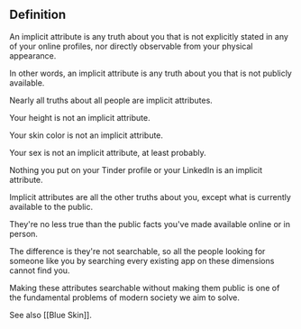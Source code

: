 ## Definition

An implicit attribute is any truth about you that is not explicitly stated in any of your online profiles, nor directly observable from your physical appearance.

In other words, an implicit attribute is any truth about you that is not publicly available.

Nearly all truths about all people are implicit attributes.

Your height is not an implicit attribute.

Your skin color is not an implicit attribute.

Your sex is not an implicit attribute, at least probably.

Nothing you put on your Tinder profile or your LinkedIn is an implicit attribute.

Implicit attributes are all the other truths about you, except what is currently available to the public.

They're no less true than the public facts you've made available online or in person.

The difference is they're not searchable, so all the people looking for someone like you by searching every existing app on these dimensions cannot find you.

Making these attributes searchable without making them public is one of the fundamental problems of modern society we aim to solve.

See also [[Blue Skin]].